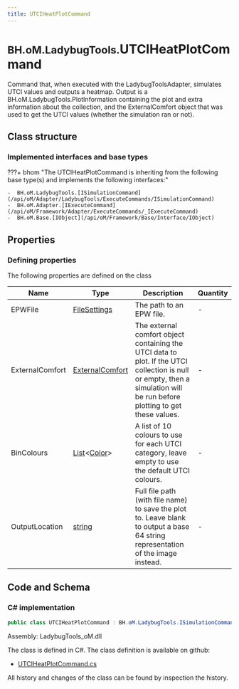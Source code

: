 ```yaml
---
title: UTCIHeatPlotCommand
---
```


# <small>BH.oM.LadybugTools.</small>**UTCIHeatPlotCommand**

Command that, when executed with the LadybugToolsAdapter, simulates UTCI values and outputs a heatmap. Output is a BH.oM.LadybugTools.PlotInformation containing the plot and extra information about the collection, and the ExternalComfort object that was used to get the UTCI values (whether the simulation ran or not).

## Class structure

### Implemented interfaces and base types

???+ bhom "The UTCIHeatPlotCommand is inheriting from the following base type(s) and implements the following interfaces:"

    -  BH.oM.LadybugTools.[ISimulationCommand](/api/oM/Adapter/LadybugTools/ExecuteCommands/ISimulationCommand)
    -  BH.oM.Adapter.[IExecuteCommand](/api/oM/Framework/Adapter/ExecuteCommands/_IExecuteCommand)
    -  BH.oM.Base.[IObject](/api/oM/Framework/Base/Interface/IObject)


## Properties



### Defining properties

The following properties are defined on the class

| Name             | Type             | Description      | Quantity         |
|------------------|------------------|------------------|------------------|
| EPWFile | [FileSettings](/api/oM/Framework/Adapter/FileSettings) | The path to an EPW file. | - |
| ExternalComfort | [ExternalComfort](/api/oM/Adapter/LadybugTools/Simulation/ExternalComfort) | The external comfort object containing the UTCI data to plot. If the UTCI collection is null or empty, then a simulation will be run before plotting to get these values. | - |
| BinColours | [List](https://learn.microsoft.com/en-us/dotnet/api/System.Collections.Generic.List-1?view=netstandard-2.0)&lt;[Color](https://learn.microsoft.com/en-us/dotnet/api/System.Drawing.Color?view=netstandard-2.0)&gt; | A list of 10 colours to use for each UTCI category, leave empty to use the default UTCI colours. | - |
| OutputLocation | [string](https://learn.microsoft.com/en-us/dotnet/api/System.String?view=netstandard-2.0) | Full file path (with file name) to save the plot to. Leave blank to output a base 64 string representation of the image instead. | - |


## Code and Schema

### C# implementation

``` C# title="C#"
public class UTCIHeatPlotCommand : BH.oM.LadybugTools.ISimulationCommand, BH.oM.Adapter.IExecuteCommand, BH.oM.Base.IObject
```

Assembly: LadybugTools_oM.dll

The class is defined in C#. The class definition is available on github:

- [UTCIHeatPlotCommand.cs](https://github.com/BHoM/LadybugTools_Toolkit/blob/develop/LadybugTools_oM/ExecuteCommands\UTCIHeatPlotCommand.cs)

All history and changes of the class can be found by inspection the history.
